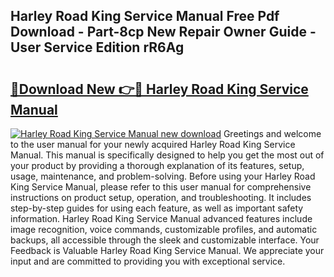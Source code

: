 ## Harley Road King Service Manual Free Pdf Download - Part-8cp New Repair Owner Guide - User Service Edition rR6Ag

# <h2><a href="http://bc19841.oget.top/?id=Harley+Road+King+Service+Manual">🔗Download New 👉🔴 Harley Road King Service Manual</a></h2>

[![Harley Road King Service Manual new download](https://i.imgur.com/5g1atiW.png)](http://bc19841.oget.top/?id=Harley+Road+King+Service+Manual)
Greetings and welcome to the user manual for your newly acquired Harley Road King Service Manual. This manual is specifically designed to help you get the most out of your product by providing a thorough explanation of its features, setup, usage, maintenance, and problem-solving. Before using your Harley Road King Service Manual, please refer to this user manual for comprehensive instructions on product setup, operation, and troubleshooting. It includes step-by-step guides for using each feature, as well as important safety information. Harley Road King Service Manual advanced features include image recognition, voice commands, customizable profiles, and automatic backups, all accessible through the sleek and customizable interface. Your Feedback is Valuable Harley Road King Service Manual. We appreciate your input and are committed to providing you with exceptional service.
